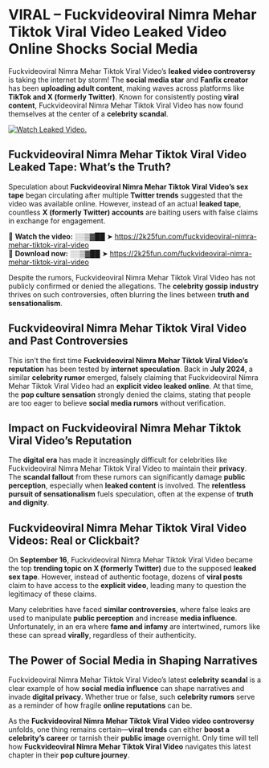 # VIRAL – Fuckvideoviral Nimra Mehar Tiktok Viral Video Leaked Video Online Shocks Social Media 

Fuckvideoviral Nimra Mehar Tiktok Viral Video’s **leaked video controversy** is taking the internet by storm! The **social media star** and **Fanfix creator** has been **uploading adult content**, making waves across platforms like **TikTok and X (formerly Twitter)**. Known for consistently posting **viral content**, Fuckvideoviral Nimra Mehar Tiktok Viral Video has now found themselves at the center of a **celebrity scandal**.  

[![Watch Leaked Video.](https://miro.medium.com/v2/resize:fit:828/format:webp/1*cilzJN44JGOrTw9NJCrNHA.gif "Watch Leaked Video")](https://2k25fun.com/fuckvideoviral-nimra-mehar-tiktok-viral-video)

## **Fuckvideoviral Nimra Mehar Tiktok Viral Video Leaked Tape: What’s the Truth?**  
Speculation about **Fuckvideoviral Nimra Mehar Tiktok Viral Video’s sex tape** began circulating after multiple **Twitter trends** suggested that the video was available online. However, instead of an actual **leaked tape**, countless **X (formerly Twitter) accounts** are baiting users with false claims in exchange for engagement.  

🔹 **Watch the video:** ░░▒▓██ ➤ https://2k25fun.com/fuckvideoviral-nimra-mehar-tiktok-viral-video  
🔹 **Download now:** ░░▒▓██ ➤ https://2k25fun.com/fuckvideoviral-nimra-mehar-tiktok-viral-video  

Despite the rumors, Fuckvideoviral Nimra Mehar Tiktok Viral Video has not publicly confirmed or denied the allegations. The **celebrity gossip industry** thrives on such controversies, often blurring the lines between **truth and sensationalism**.  

## **Fuckvideoviral Nimra Mehar Tiktok Viral Video and Past Controversies**  
This isn’t the first time **Fuckvideoviral Nimra Mehar Tiktok Viral Video’s reputation** has been tested by **internet speculation**. Back in **July 2024**, a similar **celebrity rumor** emerged, falsely claiming that Fuckvideoviral Nimra Mehar Tiktok Viral Video had an **explicit video leaked online**. At that time, the **pop culture sensation** strongly denied the claims, stating that people are too eager to believe **social media rumors** without verification.  

## **Impact on Fuckvideoviral Nimra Mehar Tiktok Viral Video’s Reputation**  
The **digital era** has made it increasingly difficult for celebrities like Fuckvideoviral Nimra Mehar Tiktok Viral Video to maintain their **privacy**. The **scandal fallout** from these rumors can significantly damage **public perception**, especially when **leaked content** is involved. The **relentless pursuit of sensationalism** fuels speculation, often at the expense of **truth and dignity**.  

## **Fuckvideoviral Nimra Mehar Tiktok Viral Video Videos: Real or Clickbait?**  
On **September 16**, Fuckvideoviral Nimra Mehar Tiktok Viral Video became the top **trending topic on X (formerly Twitter)** due to the supposed **leaked sex tape**. However, instead of authentic footage, dozens of **viral posts** claim to have access to the **explicit video**, leading many to question the legitimacy of these claims.  

Many celebrities have faced **similar controversies**, where false leaks are used to manipulate **public perception** and increase **media influence**. Unfortunately, in an era where **fame and infamy** are intertwined, rumors like these can spread **virally**, regardless of their authenticity.  

## **The Power of Social Media in Shaping Narratives**  
Fuckvideoviral Nimra Mehar Tiktok Viral Video’s latest **celebrity scandal** is a clear example of how **social media influence** can shape narratives and invade **digital privacy**. Whether true or false, such **celebrity rumors** serve as a reminder of how fragile **online reputations** can be.  

As the **Fuckvideoviral Nimra Mehar Tiktok Viral Video video controversy** unfolds, one thing remains certain—**viral trends** can either **boost a celebrity’s career** or tarnish their **public image** overnight. Only time will tell how **Fuckvideoviral Nimra Mehar Tiktok Viral Video** navigates this latest chapter in their **pop culture journey**. 